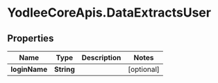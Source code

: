 # YodleeCoreApis.DataExtractsUser

## Properties
Name | Type | Description | Notes
------------ | ------------- | ------------- | -------------
**loginName** | **String** |  | [optional] 
